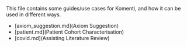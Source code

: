 This file contains some guides/use cases for Komenti, and how it can be used in different ways. 

* [axiom_suggestion.md](Axiom Suggestion)
* [patient.md](Patient Cohort Characterisation)
* [covid.md](Assisting Literature Review)
